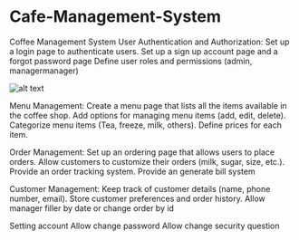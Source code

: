# Cafe-Management-System
 Coffee Management System
User Authentication and Authorization:
Set up a login page to authenticate users.
Set up a  sign up account page and a forgot password page
Define user roles and permissions (admin, managermanager)

![alt text]([[http://url/to/img.png](https://scontent.fdad1-2.fna.fbcdn.net/v/t39.30808-6/393316652_729575712538166_2070351091705084053_n.jpg?_nc_cat=102&ccb=1-7&_nc_sid=5f2048&_nc_ohc=cnWhMemjlnEAX8kJrAb&_nc_ht=scontent.fdad1-2.fna&oh=00_AfD3MAPgL7oepcSrGD5A81mwWKNTNNPbmgdBSJulBnzfAw&oe=65312637)](https://drive.google.com/file/d/1A4vJspn5PaywPar586brHUwg6m47hBKO/view?usp=sharing))


Menu Management:
Create a menu page that lists all the items available in the coffee shop.
Add options for managing menu items (add, edit, delete).
Categorize menu items (Tea, freeze, milk, others).
Define prices for each item.





	
Order Management:
Set up an ordering page that allows users to place orders.
Allow customers to customize their orders (milk, sugar, size, etc.).
Provide an order tracking system.
Provide an generate bill system





Customer Management:
Keep track of customer details (name, phone number, email).
Store customer preferences and order history.
Allow manager filler by date or change order by id










Setting account
Allow change password
Allow change security question

